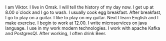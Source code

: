 I am Viktor. I live in Omsk. I will tell the history of my day now. I get up at 8.00 o`clock and I go to wash.
I usually cook egg breakfast. After breakfast, I go to play on a guitar. I like to play on my guitar. 
Next I learn English and I make exercise. I begin to work at 12.00. I write microservices on java language.
I use in my work modern technologies. I work with apache Kafka and PostgresQl. After working, I often drink Beer.